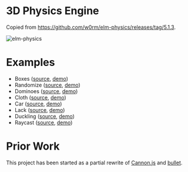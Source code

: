 # 3D Physics Engine

Copied from https://github.com/w0rm/elm-physics/releases/tag/5.1.3.

![elm-physics](https://raw.githubusercontent.com/w0rm/elm-physics/master/elm-physics.gif)

# Examples

- Boxes ([source](https://github.com/w0rm/elm-physics/tree/master/examples/Boxes.elm), [demo](https://unsoundscapes.com/elm-physics/examples/boxes/))
- Randomize ([source](https://github.com/w0rm/elm-physics/tree/master/examples/Randomize.elm), [demo](https://unsoundscapes.com/elm-physics/examples/randomize/))
- Dominoes ([source](https://github.com/w0rm/elm-physics/tree/master/examples/Dominoes.elm), [demo](https://unsoundscapes.com/elm-physics/examples/dominoes/))
- Cloth ([source](https://github.com/w0rm/elm-physics/tree/master/examples/Cloth.elm), [demo](https://unsoundscapes.com/elm-physics/examples/cloth/))
- Car ([source](https://github.com/w0rm/elm-physics/tree/master/examples/Car.elm), [demo](https://unsoundscapes.com/elm-physics/examples/car/))
- Lack ([source](https://github.com/w0rm/elm-physics/tree/master/examples/Lack.elm), [demo](https://unsoundscapes.com/elm-physics/examples/lack/))
- Duckling ([source](https://github.com/w0rm/elm-physics/tree/master/examples/Duckling.elm), [demo](https://unsoundscapes.com/elm-physics/examples/duckling/))
- Raycast ([source](https://github.com/w0rm/elm-physics/tree/master/examples/Raycast.elm), [demo](https://unsoundscapes.com/elm-physics/examples/raycast/))

# Prior Work

This project has been started as a partial rewrite of [Cannon.js](https://github.com/schteppe/cannon.js) and [bullet](https://github.com/bulletphysics/bullet3).
